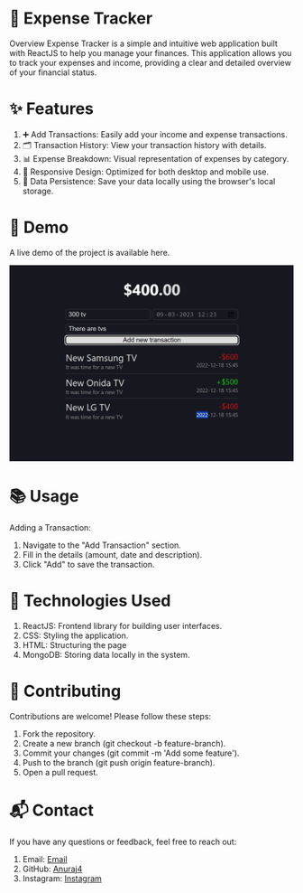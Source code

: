# 💸 Expense Tracker
Overview
Expense Tracker is a simple and intuitive web application built with ReactJS to help you manage your finances. This application allows you to track your expenses and income, providing a clear and detailed overview of your financial status.

# ✨ Features

  1) ➕ Add Transactions: Easily add your income and expense transactions.
  2) 🗂️ Transaction History: View your transaction history with details.
  3) 📊 Expense Breakdown: Visual representation of expenses by category.
  4) 📱 Responsive Design: Optimized for both desktop and mobile use.
  5) 💾 Data Persistence: Save your data locally using the browser's local storage.

# 🚀 Demo

A live demo of the project is available here.

![image](https://github.com/Anuraj4/Expense-Tracker/blob/main/Screenshot%202024-06-02%20172218.png)



# 📚 Usage
Adding a Transaction:

1) Navigate to the "Add Transaction" section.
2) Fill in the details (amount, date and description).
3) Click "Add" to save the transaction.


# 🧰 Technologies Used

1) ReactJS: Frontend library for building user interfaces.
2) CSS: Styling the application.
3) HTML: Structuring the page
4) MongoDB: Storing data locally in the system.

# 🤝 Contributing
Contributions are welcome! Please follow these steps:

1) Fork the repository.
2) Create a new branch (git checkout -b feature-branch).
3) Commit your changes (git commit -m 'Add some feature').
4) Push to the branch (git push origin feature-branch).
5) Open a pull request.
 

# 📬 Contact

If you have any questions or feedback, feel free to reach out:

1) Email: [Email](anurajvenkatpurwar@example.com)
2) GitHub: [Anuraj4](https://github.com/anuraj4/)
3) Instagram: [Instagram](https://www.instagram.com/a_n_u_r_a_j_70/)
